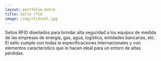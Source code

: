 ```yaml
---
layout: portfolio_entry
title: Sello rfid
image: /img/rfidseal.jpg
---
```


Sellos RFID diseñados para brindar alta seguridad a los equipos de medida de las empresas de energía, gas, agua, logística, entidades bancarias, etc.  El sello cumple con todas la especificaciones internacionales y con elementos característico que lo hacen ideal para un entorn de altas pérdidas.

